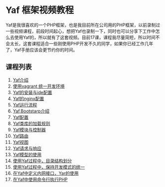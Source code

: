 Yaf 框架视频教程
===

Yaf是我很喜欢的一个PHP框架，也是我目前所在公司用的PHP框架，以前录制过一些视频课程，前段时间起心，想把Yaf也录制一下，同时也可以分享下工作中怎么去使用Yaf的，所以就有了这套视频。目前17课，课程我尽量简短，所以时间不会太长，这套课程适合一些刚使用PHP开发不久的同学，如果你已经工作几年了，Yaf手册应该会更节约你的时间。

课程列表
---
1.	<a href="http://blog.fbzl.org/" target="_blank">Yaf介绍</a>
2.	<a href="http://blog.fbzl.org/" target="_blank">使用vagrant 统一开发环境</a>
3.	<a href="http://blog.fbzl.org/" target="_blank">Yaf的安装与ide配置</a>
4.	<a href="http://blog.fbzl.org/" target="_blank">Yaf的nginx配置</a>
5.	<a href="http://blog.fbzl.org/" target="_blank">Yaf运行流程</a>
6.	<a href="http://blog.fbzl.org/" target="_blank">Yaf,Bootstarp介绍</a>	
7.	<a href="http://blog.fbzl.org/" target="_blank">Yaf配置</a>
8.	<a href="http://blog.fbzl.org/" target="_blank">Yaf类库的加载规则</a>
9.	<a href="http://blog.fbzl.org/" target="_blank">Yaf模块与控制器</a>
10.	<a href="http://blog.fbzl.org/" target="_blank">Yaf路由</a>
11.	<a href="http://blog.fbzl.org/" target="_blank">Yaf视图</a>
12.	<a href="http://blog.fbzl.org/" target="_blank">Yaf请求与响应</a>
13.	<a href="http://blog.fbzl.org/" target="_blank">Yaf模型的使用</a>
14.	<a href="http://blog.fbzl.org/" target="_blank">使用Yaf过程中，目录结构划分</a>
15.	<a href="http://blog.fbzl.org/" target="_blank">使用Yaf过程中，保持开发模式的统一</a>
16.	<a href="http://blog.fbzl.org/" target="_blank">在Yaf中定义内网接口，Yar的使用</a>
17.	<a href="http://blog.fbzl.org/" target="_blank">在Yaf中使用命令行执行PHP</a>

